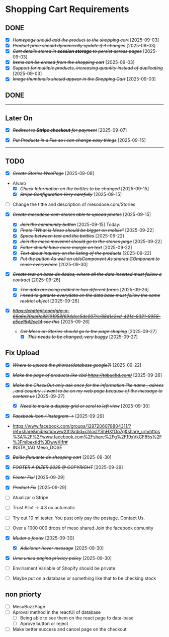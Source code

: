 # Shopping Cart Requirements
## DONE
- [X] ~~*Homepage should add the product to the shopping cart*~~ [2025-09-03] 
- [X] ~~*Product price should dynamically update if it changes*~~ [2025-09-03]  
- [X] ~~*Cart details stored in **session storage** to persist across pages*~~ [2025-09-03]  
- [X] ~~*Items can be erased from the shopping cart*~~ [2025-09-03]  
- [X] ~~*Support for multiple products, increasing quantity instead of duplicating*~~ [2025-09-03]  
- [X] ~~*Image thumbnails should appear in the Shopping Cart*~~ [2025-09-03]  
## DONE
---

## Later On
- [X] ~~*Redirect to **Stripe checkout** for payment*~~ [2025-09-07]  
- [X] ~~*Put Products in a File so i can change easy things*~~ [2025-09-15]


---
## TODO
- [X] ~~*Create Stories WebPage*~~ [2025-09-08]

- Alvaro
  - [X] ~~*Check Information on the bottles to be changed*~~ [2025-09-15]
  - [X] ~~*Stripe Configuration Very carefully*~~ [2025-09-15]
- [ ] Change the tittle and description of mesodose.com/Stories
- [X] ~~*Create mesodose.com stories able to upload photos*~~ [2025-09-15]
  - [X] ~~*Join the community button*~~ [2025-09-15]
  Today:
  - [X] ~~*Photo "What is Meso should be bigger on mobile"*~~ [2025-09-22]
  - [X] ~~*Space between text and the bottles*~~ [2025-09-22]
  - [X] ~~*Join the meso movemnt should go to the stories page*~~ [2025-09-22]
  - [X] ~~*Fotter should have more margin on text*~~ [2025-09-22]
  - [X] ~~*Text about inqueiry on the listing of the products*~~ [2025-09-22]
  - [X] ~~*Put the button As well on utilsComponent As shared COmponent to reuse everywhere*~~ [2025-09-30]

- [X] ~~*Create test on base de dados, where all the data inserted must follow a contract*~~ [2025-09-26] 
  - [X] ~~*The data are being added in two diferent forms*~~ [2025-09-26]
  - [X] ~~*I need to garante everydata on the data base must follow the same restrict object*~~ [2025-09-26]
- [X] ~~*https://chatgpt.com/g/g-p-68a6e20ab0c88191958f694dcc5dc007/c/68d1e2ed-4214-8321-9958-e5ce1542ce14 see this*~~ [2025-09-26] 

  - ~~*Get Meso on Stories should go to the page shoping*~~ [2025-09-27]
    - [X] ~~*This needs to be changed, very buggy*~~ [2025-09-27]
## Fix Upload
  - [X] ~~*Where to upload the photos(database google?)*~~ [2025-09-22]
   
- [X] ~~*Make the page of products like cbd https://tabucbd.com/*~~ [2025-09-26]

- [X] ~~*Make the CheckOut only ask once for the information like name , adrees , and country , I want to be on my web page because of the message to contact us*~~ [2025-09-27]


  * [X] ~~*Need to make a display grid or scrol to left view*~~ [2025-09-30]

- [X] ~~*Facebook icon / Instagram ->*~~ [2025-09-29] 
- https://www.facebook.com/groups/1297206078804311/?ref=share&mibextid=wwXIfr&rdid=chIosIYShHXfOp7g&share_url=https%3A%2F%2Fwww.facebook.com%2Fshare%2Fg%2F19xVkCF85s%2F%3Fmibextid%3DwwXIfr#
- INSTA_tAG Meso_DOSE

- [X] ~~*Balão flutuante de shooping cart*~~ [2025-09-30] 
- [X] ~~*FOOTER A DIZER 2025 @ COPYRIGHT*~~ [2025-09-29]


- [X] ~~*Footer Fix!*~~ [2025-09-29] 
- [X] ~~*Product Fix*~~ [2025-09-29] 

- [ ] Atualizar o Stripe
- [ ] Trust Pilot -> 4.3 ou autumatic
- [ ] Try out 10 ml tester. You pust only pay the postage.
      Contact Us.
- [ ] Over a 1000 000 drops of meso shared.Join the facebook comunity 
- [X] ~~*Mudar o footer*~~ [2025-09-30]
  - [X] ~~*Adicionar hover message*~~ [2025-09-30]
- [X] ~~*Uma unica pagina privacy policy*~~ [2025-09-30] 

- [ ] Enviriament Variable of Shopify should be private
  
- [ ] Maybe put on a database or something like that to be checking stock



## non priorty 
  - [ ] MesoBuzzPage
  - [ ] Aproval method in the reactUI of database 
    - [ ] Being able to see them on the react page fo data-base
    - [ ] Aprove button or reject
- [ ] Make better success and cancel page on the checkout
